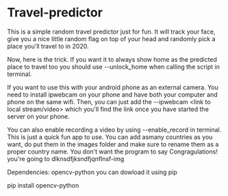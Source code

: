 # Travel-predictor
This is a simple random travel predictor just for fun.
It will track your face, give you a nice little random flag on top of your head and randomly pick a place you'll travel to in 2020. 



Now, here is the trick. If you want it to always show home as the predicted place to travel too you should use --unlock_home when calling the script in terminal.


If you want to use this with your android phone as an external camera. You need to install ipwebcam on your phone
and have both your computer and phone on the same wifi.
Then, you can just add the --ipwebcam <link to local stream/video> which you'll find the link once you have
started the server on your phone.

You can also enable recording a video by using --enable_record in terminal.
This is just a quick fun app to use.
You can add asmany countries as you want, do put them in the images folder and make sure to rename them as a proper
country name. You don't want the program to say Congragulations! you're going to  dlknsdfjksndfjqnflnsf-img

Dependencies:
opencv-python
you can dowload it using pip

pip install opencv-python




